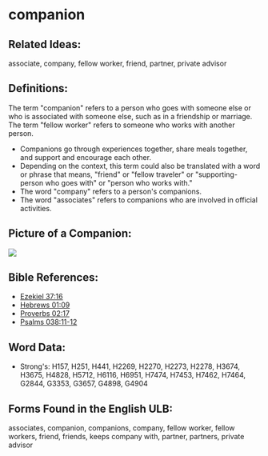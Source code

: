 # companion

## Related Ideas:

associate, company, fellow worker, friend, partner, private advisor

## Definitions:

The term "companion" refers to a person who goes with someone else or who is associated with someone else, such as in a friendship or marriage. The term "fellow worker" refers to someone who works with another person.

* Companions go through experiences together, share meals together, and support and encourage each other.
* Depending on the context, this term could also be translated with a word or phrase that means, "friend" or "fellow traveler" or "supporting-person who goes with" or "person who works with."
* The word "company" refers to a person's companions.
* The word "associates" refers to companions who are involved in official activities.

## Picture of a Companion:

<a href="https://content.bibletranslationtools.org/WycliffeAssociates/en_tw/raw/branch/master/PNGs/c/Companion.png"><img src="https://content.bibletranslationtools.org/WycliffeAssociates/en_tw/raw/branch/master/PNGs/c/Companion.png" ></a>

## Bible References:

* [Ezekiel 37:16](rc://en/tn/help/ezk/37/16)
* [Hebrews 01:09](rc://en/tn/help/heb/01/09)
* [Proverbs 02:17](rc://en/tn/help/pro/02/17)
* [Psalms 038:11-12](rc://en/tn/help/psa/038/011)

## Word Data:

* Strong's: H157, H251, H441, H2269, H2270, H2273, H2278, H3674, H3675, H4828, H5712, H6116, H6951, H7474, H7453, H7462, H7464, G2844, G3353, G3657, G4898, G4904

## Forms Found in the English ULB:

associates, companion, companions, company, fellow worker, fellow workers, friend, friends, keeps company with, partner, partners, private advisor


